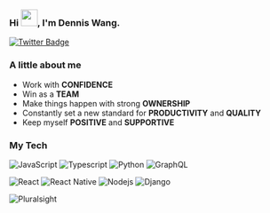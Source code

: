 ### Hi <img src="https://raw.githubusercontent.com/aemmadi/aemmadi/master/wave.gif" width="30px">, I'm Dennis Wang.

[![Twitter Badge](https://img.shields.io/badge/Twitter-1DA1F2?style=for-the-badge&logo=twitter&logoColor=white)](https://twitter.com/proIT324)



### A little about me

- Work with **CONFIDENCE**
- Win as a **TEAM**
- Make things happen with strong **OWNERSHIP**
- Constantly set a new standard for **PRODUCTIVITY** and **QUALITY**
- Keep myself **POSITIVE** and **SUPPORTIVE**



### My Tech

![JavaScript](https://img.shields.io/badge/JavaScript-323330?style=for-the-badge&logo=javascript&logoColor=F7DF1E)
![Typescript](https://img.shields.io/badge/TypeScript-323330?style=for-the-badge&logo=typescript&logoColor=467FD0)
![Python](https://img.shields.io/badge/Python-323330?style=for-the-badge&logo=python&logoColor=FFC107)
![GraphQL](https://img.shields.io/badge/GraphQL-323330?style=for-the-badge&logo=graphql&logoColor=E10098)

![React](https://img.shields.io/badge/React-239120?style=for-the-badge&logo=react&logoColor=61DAFB)
![React Native](https://img.shields.io/badge/React--Native-239120?style=for-the-badge&logo=react&logoColor=61DAFB)
![Nodejs](https://img.shields.io/badge/Node.js-239120?style=for-the-badge&logo=node.js&logoColor=white)
![Django](https://img.shields.io/badge/Django-239120?style=for-the-badge&logo=django&logoColor=0C4B33)




![Pluralsight](https://i.ibb.co/zRQpPTM/Screen-Shot-2021-05-04-at-9-40-37-AM.png)
